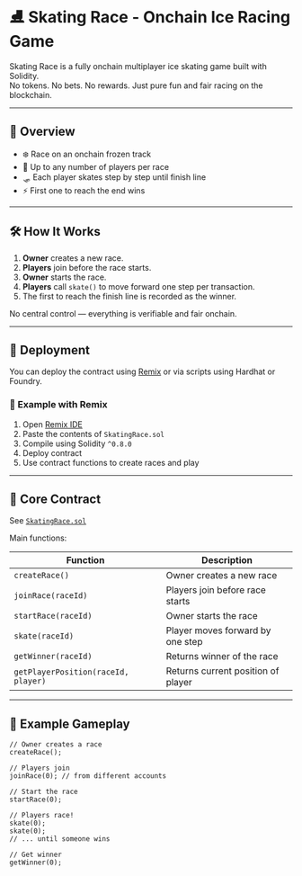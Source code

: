  # ⛸️ Skating Race - Onchain Ice Racing Game     
         
Skating Race is a fully onchain multiplayer ice skating game built with Solidity.      
No tokens. No bets. No rewards. Just pure fun and fair racing on the blockchain.     
   
---   
    
## 🚀 Overview    
   
- ❄️ Race on an onchain frozen track   
- 🧊 Up to any number of players per race   
- 🛷 Each player skates step by step until finish line 
- ⚡ First one to reach the end wins   
    
--- 
  
## 🛠️ How It Works 

1. **Owner** creates a new race. 
2. **Players** join before the race starts.
3. **Owner** starts the race.  
4. **Players** call `skate()` to move forward one step per transaction.
5. The first to reach the finish line is recorded as the winner.
  
No central control — everything is verifiable and fair onchain. 

---

## 🔧 Deployment

You can deploy the contract using [Remix](https://remix.ethereum.org/) or via scripts using Hardhat or Foundry.

### 🧪 Example with Remix

1. Open [Remix IDE](https://remix.ethereum.org/)
2. Paste the contents of `SkatingRace.sol`
3. Compile using Solidity `^0.8.0`
4. Deploy contract
5. Use contract functions to create races and play

---

## 🧩 Core Contract

See [`SkatingRace.sol`](./SkatingRace.sol)

Main functions:

| Function | Description |
|----------|-------------|
| `createRace()` | Owner creates a new race |
| `joinRace(raceId)` | Players join before race starts |
| `startRace(raceId)` | Owner starts the race |
| `skate(raceId)` | Player moves forward by one step |
| `getWinner(raceId)` | Returns winner of the race |
| `getPlayerPosition(raceId, player)` | Returns current position of player |

---

## 👀 Example Gameplay

```solidity
// Owner creates a race
createRace();

// Players join
joinRace(0); // from different accounts

// Start the race
startRace(0);

// Players race!
skate(0);
skate(0);
// ... until someone wins

// Get winner
getWinner(0);
